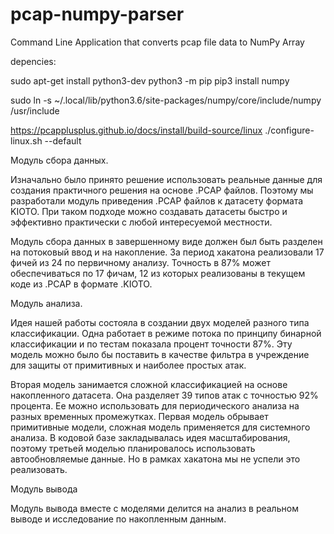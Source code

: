 # pcap-numpy-parser
Command Line Application that converts pcap file data to NumPy Array

depencies:

sudo apt-get install python3-dev
python3 -m pip
pip3 install numpy

sudo ln -s ~/.local/lib/python3.6/site-packages/numpy/core/include/numpy /usr/include

https://pcapplusplus.github.io/docs/install/build-source/linux
./configure-linux.sh --default


Модуль сбора данных.

Изначально было принято решение использовать реальные данные для создания практичного решения на основе .PCAP файлов. Поэтому мы разработали модуль приведения .PCAP файлов к датасету формата KIOTO. При таком подходе можно создавать датасеты быстро и эффективно практически с любой интересуемой местности.

Модуль сбора данных в завершенному виде должен был быть разделен на потоковый ввод и на накопление. За период хакатона реализовали 17 фичей из 24 по первичному анализу. Точность в 87% может обеспечиваться по 17 фичам, 12 из которых реализованы в текущем коде из .PCAP в формате .KIOTO. 

Модуль анализа.

Идея нашей работы состояла в создании двух моделей разного типа классификации. Одна работает в режиме потока по принципу бинарной классификации и по тестам показала процент точности 87%. Эту модель можно было бы поставить в качестве фильтра в учреждение для защиты от примитивных и наиболее простых атак. 

Вторая модель занимается сложной классификацией на основе накопленного датасета. Она разделяет 39 типов атак с точностью 92% процента. Ее можно использовать для периодического анализа на разных временных промежутках. Первая модель обрывает примитивные модели, сложная модель применяется для системного анализа. В кодовой базе закладывалась идея масштабирования, поэтому третьей моделью планировалось использовать автообновляемые данные. Но в рамках хакатона мы не успели это реализовать.

Модуль вывода

Модуль вывода вместе с моделями делится на анализ в реальном выводе и исследование по накопленным данным.